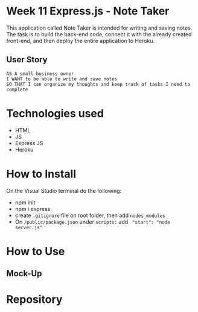 # Week 11 Express.js - Note Taker  

This application called Note Taker is intended for writing and saving notes.  The task is to build the back-end code, connect it with the already created front-end, and then deploy the entire application to Heroku. 

## User Story

```
AS A small business owner
I WANT to be able to write and save notes
SO THAT I can organize my thoughts and keep track of tasks I need to complete
```

# Technologies used

* HTML
* JS
* Express JS
* Heroku

# How to Install

On the Visual Studio terminal do the following: 

* npm init
* npm i express
* create `.gitignore` file on root folder, then add `nodes_modules`
* On `/public/package.json` under `scripts:` add ` "start": "node server.js"` 

# How to Use 



## Mock-Up

# Repository